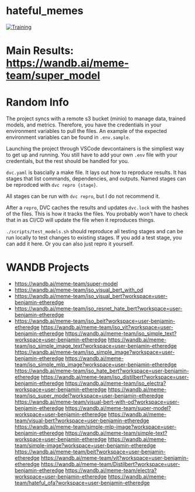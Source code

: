 # hateful_memes
[![Training](https://github.com/Benjamin-Etheredge/hateful_memes/actions/workflows/train.yml/badge.svg?branch=master)](https://github.com/Benjamin-Etheredge/hateful_memes/actions/workflows/train.yml)

# Main Results: https://wandb.ai/meme-team/super_model
# Random Info



The project syncs with a remote s3 bucket (minio) to manage data, trained models, and metrics. Therefore, you have the credentials in your environment variables to pull the files. An example of the expected environment variables can be found in `.env.sample`. 

Launching the project through VSCode devcontainers is the simpliest way to get up and running. You still have to add your own `.env` file with your credentials, but the rest should be handled for you.


`dvc.yaml` is bascially a make file. It lays out how to reproduce results. It has stages that list commands, dependencies, and outputs. 
Named stages can be reprodced with `dvc repro {stage}`.

All stages can be run with `dvc repro`, but I do not recommend it. 

After a `repro`, DVC caches the results and updates `dvc.lock` with the hashes of the files. This is how it tracks the files. You probably won't have to check that in as CI/CD will update the file when it reproduces things. 

`./scripts/test_models.sh` should reproduce all testing stages and can be run locally to test changes to existing stages. If you add a test stage, you can add it here. Or you can also just repro it yourself. 

# WANDB Projects
- https://wandb.ai/meme-team/super-model
- https://wandb.ai/meme-team/iso_visual_bert_with_od
- https://wandb.ai/meme-team/iso_visual_bert?workspace=user-benjamin-etheredge
- https://wandb.ai/meme-team/iso_resnet_hate_bert?workspace=user-benjamin-etheredge
- https://wandb.ai/meme-team/iso_beit?workspace=user-benjamin-etheredge
https://wandb.ai/meme-team/iso_vit?workspace=user-benjamin-etheredge
https://wandb.ai/meme-team/iso_simple_text?workspace=user-benjamin-etheredge
https://wandb.ai/meme-team/iso_simple_image_text?workspace=user-benjamin-etheredge
https://wandb.ai/meme-team/iso_simple_image?workspace=user-benjamin-etheredge
https://wandb.ai/meme-team/iso_simple_mlp_image?workspace=user-benjamin-etheredge
https://wandb.ai/meme-team/iso_hate_bert?workspace=user-benjamin-etheredge
https://wandb.ai/meme-team/iso_distilbert?workspace=user-benjamin-etheredge
https://wandb.ai/meme-team/iso_electra?workspace=user-benjamin-etheredge
https://wandb.ai/meme-team/iso_super_model?workspace=user-benjamin-etheredge
https://wandb.ai/meme-team/visual-bert-with-od?workspace=user-benjamin-etheredge
https://wandb.ai/meme-team/super-model?workspace=user-benjamin-etheredge
https://wandb.ai/meme-team/visual-bert?workspace=user-benjamin-etheredge
https://wandb.ai/meme-team/simple-mlp-image?workspace=user-benjamin-etheredge
https://wandb.ai/meme-team/simple-text?workspace=user-benjamin-etheredge
https://wandb.ai/meme-team/simple-image?workspace=user-benjamin-etheredge
https://wandb.ai/meme-team/beit?workspace=user-benjamin-etheredge
https://wandb.ai/meme-team/vit?workspace=user-benjamin-etheredge
https://wandb.ai/meme-team/Distilbert?workspace=user-benjamin-etheredge
https://wandb.ai/meme-team/electra?workspace=user-benjamin-etheredge
https://wandb.ai/meme-team/hateful_ofa?workspace=user-benjamin-etheredge


